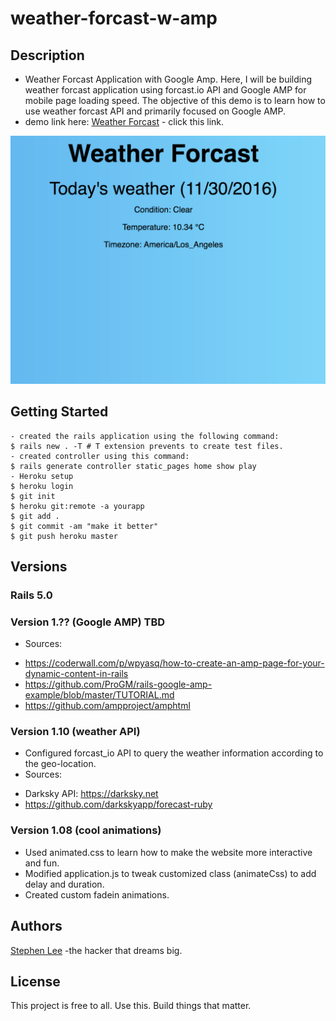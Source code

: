 # weather-forcast-w-amp

## Description
* Weather Forcast Application with Google Amp.
Here, I will be building weather forcast application using forcast.io API and Google AMP for mobile page loading speed. The objective of this demo is to learn how to use weather forcast API and primarily focused on Google AMP.
* demo link here:
[Weather Forcast](https://weather-forcast-amp.herokuapp.com) - click this link.



![Alt text](/demo.png?raw=true "from my this project")

## Getting Started
```
- created the rails application using the following command:
$ rails new . -T # T extension prevents to create test files.
- created controller using this command:
$ rails generate controller static_pages home show play
- Heroku setup
$ heroku login
$ git init
$ heroku git:remote -a yourapp
$ git add .
$ git commit -am "make it better"
$ git push heroku master
```

## Versions

### Rails 5.0

### Version 1.?? (Google AMP) TBD

* Sources:
- https://coderwall.com/p/wpyasq/how-to-create-an-amp-page-for-your-dynamic-content-in-rails
- https://github.com/ProGM/rails-google-amp-example/blob/master/TUTORIAL.md
- https://github.com/ampproject/amphtml


### Version 1.10 (weather API) 
* Configured forcast_io API to query the weather information according to the geo-location.
* Sources: 
- Darksky API: https://darksky.net
- https://github.com/darkskyapp/forecast-ruby

### Version 1.08 (cool animations)
* Used animated.css to learn how to make the website more interactive and fun.
* Modified application.js to tweak customized class (animateCss) to add delay and duration.
* Created custom fadein animations.



## Authors
[Stephen Lee](http://www.stephenslee.xyz) -the hacker that dreams big.

## License
This project is free to all. Use this. Build things that matter.
